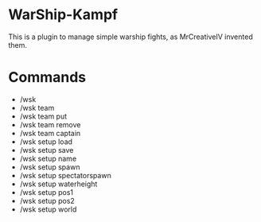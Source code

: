 # WarShip-Kampf
This is a plugin to manage simple warship fights, as MrCreativeIV invented them. 

# Commands
- /wsk
- /wsk team
- /wsk team put
- /wsk team remove
- /wsk team captain
- /wsk setup load
- /wsk setup save
- /wsk setup name
- /wsk setup spawn
- /wsk setup spectatorspawn
- /wsk setup waterheight
- /wsk setup pos1
- /wsk setup pos2
- /wsk setup world